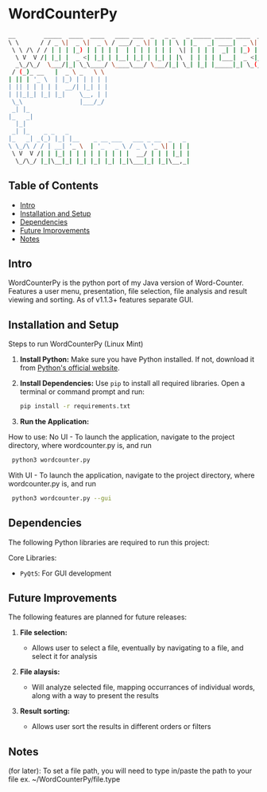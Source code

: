 # WordCounterPy
```bash
__        _____  ____  ____   ____ ___  _   _ _   _ _____ _____ ____  _ 
\ \      / / _ \|  _ \|  _ \ / ___/ _ \| | | | \ | |_   _| ____|  _ \| |
 \ \ /\ / / | | | |_) | | | | |  | | | | | | |  \| | | | |  _| | |_) | |
  \ V  V /| |_| |  _ <| |_| | |__| |_| | |_| | |\  | | | | |___|  _ <|_|
  _\_/\_/  \___/|_| \_\____/ \____\___/ \___/|_| \_| |_| |_____|_| \_(_)
 / (_)_ __   |  _ \ _   \ \                                             
| || | '_ \  | |_) | | | | |                                            
| || | | | | |  __/| |_| | |                                            
| ||_|_| |_| |_|    \__, | |                                            
 \_\                |___/_/                                             
 _| |_                                                                  
|_   _|                                                                 
  |_|                                                                   
 _| |_    _ _   _                                                       
|_   _| _(_) |_| |__    _ __ ___   ___ _ __  _   _                      
\ \_/\ / / | __| '_ \  | '_ ` _ \ / _ \ '_ \| | | |                     
 \ V  V /| | |_| | | | | | | | | |  __/ | | | |_| |                     
  \_/\_/ |_|\__|_| |_| |_| |_| |_|\___|_| |_|\__,_|      
  ```

## Table of Contents
- [Intro](#introduction)
- [Installation and Setup](#installation-and-setup)
- [Dependencies](#dependencies)
- [Future Improvements](#future-improvements)
- [Notes](#notes)

## Intro

WordCounterPy is the python port of my Java version of Word-Counter. Features a user menu, presentation, file selection, file analysis and result viewing and sorting. As of v1.1.3+ features separate GUI.

## Installation and Setup

Steps to run WordCounterPy (Linux Mint)

1. **Install Python:**
   Make sure you have Python installed. If not, download it from [Python's official website](https://www.python.org/downloads/).

2. **Install Dependencies:**
   Use `pip` to install all required libraries. Open a terminal or command prompt and run:
   ```bash
   pip install -r requirements.txt
   ```
3. **Run the Application:**

How to use:
   No UI - To launch the application, navigate to the project directory, where wordcounter.py is, and run 
   ```bash
    python3 wordcounter.py
   ```
   With UI - To launch the application, navigate to the project directory, where wordcounter.py is, and run 
   ```bash
    python3 wordcounter.py --gui
   ```

## Dependencies
The following Python libraries are required to run this project:

Core Libraries:

- `PyQt5`: For GUI development

## Future Improvements
The following features are planned for future releases:

1. **File selection:**
    - Allows user to select a file, eventually by navigating to a file, and select it for analysis

2. **File alaysis:**
    - Will analyze selected file, mapping occurrances of individual words, along with a way to present the results

3. **Result sorting:**
    - Allows user sort the results in different orders or filters


## Notes
(for later):
To set a file path, you will need to type in/paste the path to your file
ex. ~/WordCounterPy/file.type
